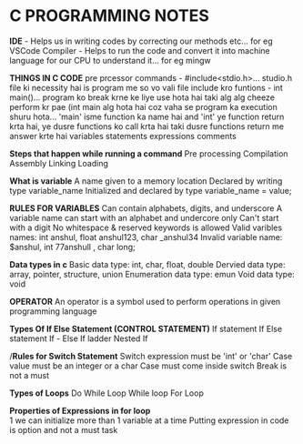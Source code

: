 # C PROGRAMMING NOTES


**IDE** - Helps us in writing codes by correcting our methods  etc... for eg VSCode
Compiler - Helps to run the code and convert it into machine language for our CPU to understand it... for eg mingw

**THINGS IN C CODE**
pre prcessor commands - #include<stdio.h>... studio.h file ki necessity hai is program me so vo vali file include kro
funtions - int main()... program ko break krne ke liye use hota hai taki alg alg cheeze perform kr pae (int main alg hota hai coz vaha se program ka execution shuru hota... 'main' isme function ka name hai and 'int' ye function return krta hai, ye dusre functions ko call krta hai taki dusre functions return me answer krte hai 
variables
statements
expressions
comments

**Steps that happen while running a command**
Pre processing
Compilation
Assembly
Linking
Loading 

**What is variable**
A name given to a memory location
Declared by writing type variable_name
Initialized and declared by type variable_name = value;

**RULES FOR VARIABLES**
Can contain alphabets, digits, and underscore
A variable  name can start with an alphabet and undercore only
Can't start with a digit
No whitespace & reserved  keywords is allowed
Valid varibles names: int anshul, float anshul123, char _anshul34
Invalid variable name: $anshul, int 77anshull , char long;
 
**Data types in c**
Basic data type: int, char, float, double
Dervied data type: array, pointer, structure, union
Enumeration data type: emun
Void data type: void

**OPERATOR**
An operator is a symbol used  to perform operations in given programming language

**Types Of If Else Statement (CONTROL STATEMENT)**
If statement
If Else statement
If - Else If ladder
Nested If

/**Rules for Switch Statement**
Switch expression must be 'int' or 'char'
Case value must be an integer or a char
Case must come inside switch
Break is not a must

**Types of Loops**
Do While Loop
While loop
For Loop

**Properties of Expressions in for loop**  
1 we can initialize more than 1 variable at a time
Putting expression in code is option and not a must task
